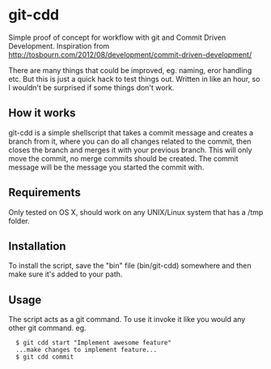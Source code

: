 git-cdd
=======

Simple proof of concept for workflow with git and Commit Driven Development. Inspiration from http://tosbourn.com/2012/08/development/commit-driven-development/

There are many things that could be improved, eg. naming, eror handling etc.
But this is just a quick hack to test things out. Written in like an hour, so I wouldn't be surprised if some things don't work.

How it works
------------

git-cdd is a simple shellscript that takes a commit message and creates a branch from it, where you can do all changes related to the commit, then closes the branch and merges it with your previous branch.
This will only move the commit, no merge commits should be created.
The commit message will be the message you started the commit with.

Requirements
------------

Only tested on OS X, should work on any UNIX/Linux system that has a /tmp folder.

Installation
------------

To install the script, save the "bin" file (bin/git-cdd) somewhere and then make sure it's added to your path.

Usage
-----

The script acts as a git command. To use it invoke it like you would any other git command. eg.

```
  $ git cdd start "Implement awesome feature"
  ...make changes to implement feature...
  $ git cdd commit
```